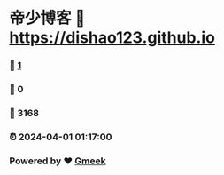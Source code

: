 # 帝少博客 :link: https://dishao123.github.io 
### :page_facing_up: [1](https://dishao123.github.io/tag.html) 
### :speech_balloon: 0 
### :hibiscus: 3168 
### :alarm_clock: 2024-04-01 01:17:00 
### Powered by :heart: [Gmeek](https://github.com/Meekdai/Gmeek)
